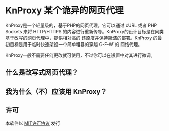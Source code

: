 # KnProxy 某个诡异的网页代理

KnProxy是一个轻量级的，基于PHP的网页代理。它可以通过 cURL 或者 PHP Sockets 来将
HTTP/HTTPS 的内容进行重新传导。KnProxy的设计目标是在同类基于改写的网页代理中，提供相对高的
还原度并保持简洁的部署。KnProxy 的最初目标是用于临时快速架设一个简单粗暴的穿越 G-F-W 的
网络代理。

KnProxy一般不需要任何更改就可使用，不过你可以在设置中对其进行微调。

## 什么是改写式网页代理？

## 我为什么（不）应该用 KnProxy？

## 许可
本软件以 [MIT许可协议](https://opensource.org/licenses/MIT) 发行
